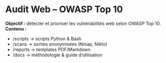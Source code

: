 # Audit Web – OWASP Top 10

**Objectif :** détecter et prioriser les vulnérabilités web selon OWASP Top 10.  
**Contenu :**  
- /scripts    → scripts Python & Bash  
- /scans      → sorties anonymisées (Nmap, Nikto)  
- /reports    → templates PDF/Markdown  
- /docs       → méthodologie & guide d’utilisation

